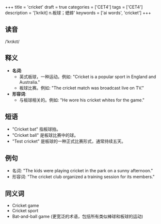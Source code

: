 +++
title = 'cricket'
draft = true
categories = ['CET4']
tags = ['CET4']
description = '[ˈkrikit] n.板球；蟋蟀'
keywords = ['ai words', 'cricket']
+++

## 读音
/ˈkrɪkɪt/

## 释义
- **名词**:
    - 英式板球，一种运动。例如: "Cricket is a popular sport in England and Australia."
    - 板球比赛。例如: "The cricket match was broadcast live on TV."
- **形容词**:
    - 与板球相关的。例如: "He wore his cricket whites for the game."

## 短语
- "Cricket bat" 指板球拍。
- "Cricket ball" 是板球比赛中的球。
- "Test cricket" 是板球的一种正式比赛形式，通常持续五天。

## 例句
- 名词: "The kids were playing cricket in the park on a sunny afternoon."
- 形容词: "The cricket club organized a training session for its members."

## 同义词
- Cricket game
- Cricket sport
- Bat-and-ball game (更宽泛的术语，包括所有类似棒球和板球的运动)
